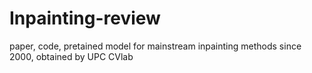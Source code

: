 # Inpainting-review
paper, code, pretained model for mainstream inpainting methods since 2000, obtained by UPC CVlab
